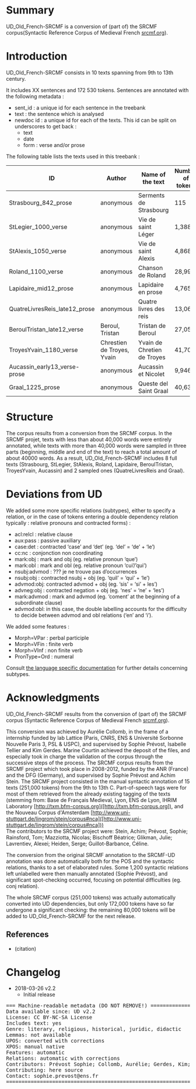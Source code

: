 # Summary

UD_Old_French-SRCMF is a conversion of (part of) the SRCMF corpus(Syntactic Reference Corpus of Medieval French [srcmf.org](http://srcmf.org/)).   

# Introduction

UD_Old_French-SRCMF consists in 10 texts spanning from 9th to 13th century.  

It includes XX sentences and 172 530 tokens.
Sentences are annotated with the following metadata :
+ sent_id : a unique id for each sentence in the treebank
+ text : the sentence which is analysed
+ newdoc id : a unique id for each of the texts. This id can be split on underscores to get back :
    + text
    + date
    + form : verse and/or prose


The following table lists the texts used in this treebank :

| ID | Author | Name of the text | Number of tokens |
| ------ | ------ | ------ | ------ |
| Strasbourg_842_prose | anonymous | Serments de Strasbourg | 115 |
| StLegier_1000_verse | anonymous | Vie de saint Léger | 1,388 |
| StAlexis_1050_verse | anonymous | Vie de saint Alexis | 4,868 |
| Roland_1100_verse | anonymous | Chanson de Roland | 28,997 |
| Lapidaire_mid12_prose | anonymous | Lapidaire en prose | 4,765 |
| QuatreLivresReis_late12_prose | anonymous | Quatre livres des reis | 13,061 |
| BeroulTristan_late12_verse | Beroul, Tristan | Tristan de Beroul  | 27,052 |
| TroyesYvain_1180_verse | Chrestien de Troyes, Yvain | Yvain de Chretien de Troyes | 41,702 |
| Aucassin_early13_verse-prose | anonymous | Aucassin et Nicolet | 9,946 |
| Graal_1225_prose | anonymous | Queste del Saint Graal | 40,636 |


# Structure

The corpus results from a conversion from the SRCMF corpus.
In the SRCMF projet, texts with less than about 40,000 words were entirely annotated, while texts with more than 40,000 words were sampled in three parts (beginning, middle and end of the text) to reach a total amount of about 40000 words.
As a result, UD_Old_French-SRCMF includes 8 full texts (Strasbourg, StLegier, StAlexis, Roland, Lapidaire, BeroulTristan, TroyesYvain, Aucassin) and 2 sampled ones (QuatreLivresReis and Graal).

# Deviations from UD

We added some more specific relations (subtypes), either to specify a relation, or in the case of tokens entering a double dependency relation typically : relative pronouns and  contracted forms) :
+ acl:relcl : relative clause
+ aux:pass : passive auxiliary
+ case:det : contracted ‘case’ and ‘det’ (eg.  ‘del’ = ‘de’ + ‘le’)
+ cc:nc :  conjonction non coordinating
+ mark:obj :  mark and obj (eg. relative pronoun ‘que’)
+ mark:obl : mark and obl (eg. relative pronoun ‘cui’/’qui’)
+ nsubj:advmod : ??? je ne trouve pas d’occurrences
+ nsubj:obj : contracted nsubj + obj (eg. ‘quil’ = ‘qui’ + ‘le’)
+ advmod:obj: contracted advmod + obj (eg. ‘sis’ = ‘si’ + les’)
+ advneg:obj : contracted negation + obj (eg. ‘nes’ = ‘ne’ + ‘les’)
+ mark:advmod : mark and advmod (eg. ‘coment’ at the beginning of a subordinate clause)
+ advmod:obl: in this case, the double labelling accounts for the difficulty to decide between advmod and obl relations (‘en’ and ‘i’).

We added some features :

+ Morph=VPar : perbal participle
+ Morph=VFin : finite verb
+ Morph=VInf : non finite verb
+ PronType=Ord : numeral

Consult [the language specific documentation](http://universaldependencies.org/fro/dep/index.html) for further details concerning subtypes.


# Acknowledgments


UD_Old_French-SRCMF results from the conversion of (part of) the SRCMF corpus (Syntactic Reference Corpus of Medieval French [srcmf.org](srcmf.org)).

This conversion was achieved by Aurélie Collomb, in the frame of a internship funded by lab Lattice (Paris, CNRS, ENS & Université Sorbonne Nouvelle Paris 3, PSL & USPC), and supervised by Sophie Prévost, Isabelle Tellier and Kim Gerdes. Marine Courtin achieved the deposit of the files, and especially took in charge the validation of the corpus through the successive steps of the process.
The SRCMF corpus results from the SRCMF project which took place in 2008-2012, funded by the ANR (France) and the DFG (Germany), and supervised by Sophie Prévost and Achim Stein.
The SRCMF project consisted in the manual syntactic annotation of 15 texts (251,000 tokens) from the 9th to 13th C. Part-of-speech tags were for most of them retrieved from the already existing tagging of the texts (stemming from: Base de Français Medieval, Lyon, ENS de Lyon, IHRIM Laboratory [http://txm.bfm-corpus.org]([http://txm.bfm-corpus.org]), and the Nouveau Corpus d'Amsterdam [http://www.uni-stuttgart.de/lingrom/stein/corpus#nca]([http://www.uni-stuttgart.de/lingrom/stein/corpus#nca]))  
The contributors to the SRCMF project were: Stein, Achim; Prévost, Sophie; Rainsford, Tom; Mazziotta, Nicolas;  Bischoff Béatrice; Glikman, Julie; Lavrentiev, Alexei; Heiden, Serge; Guillot-Barbance, Céline.

The conversion from the original SRCMF annotation to the SRCMF-UD annotation was done automatically both for the POS and the syntactic relations, thanks to a set of elaborated rules.
Some 1,200 syntactic relations left unlabelled were then manually annotated (Sophie Prévost), and significant spot-checking occurred, focusing on potential difficulties (eg. conj relation).

The whole SRCMF corpus (251,000 tokens) was actually automatically converted into UD dependencies, but only 172,000 tokens have so far undergone a significant checking: the remaining 80,000 tokens will be added to UD_Old_French-SRCMF for the next release.


## References

* (citation)

# Changelog

* 2018-03-26 v2.2
  * Initial release

<pre>
=== Machine-readable metadata (DO NOT REMOVE!) ================================
Data available since: UD v2.2
License: CC BY-NC-SA License
Includes text: yes
Genre: literary, religious, historical, juridic, didactic
Lemmas: not available
UPOS: converted with corrections
XPOS: manual native
Features: automatic
Relations: automatic with corrections
Contributors: Prévost Sophie; Collomb, Aurélie; Gerdes, Kim; Tellier, Isabelle, Courtin, Marine; Lavrentiev Alexei; Guillot-Barbance, Céline.
Contributing: here source
Contact: sophie.prevost@ens.fr
===============================================================================
</pre>

